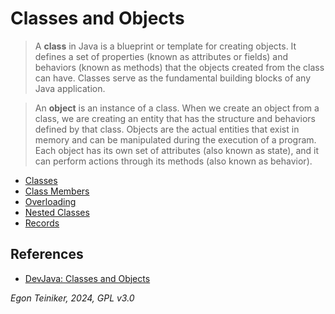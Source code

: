 # Classes and Objects


> A **class** in Java is a blueprint or template for creating objects. It defines 
> a set of properties (known as attributes or fields) and behaviors (known as methods) 
> that the objects created from the class can have. 
> Classes serve as the fundamental building blocks of any Java application.


> An **object** is an instance of a class. When we create an object from a class, 
> we are creating an entity that has the structure and behaviors defined by that class. 
> Objects are the actual entities that exist in memory and can be manipulated during 
> the execution of a program. Each object has its own set of attributes (also known as 
> state), and it can perform actions through its methods (also known as behavior).


* [Classes](classes/)
* [Class Members](class-members/)
* [Overloading](overloading/)
* [Nested Classes](nested-classes/)
* [Records](records/)


## References
* [DevJava: Classes and Objects](https://dev.java/learn/classes-objects/)

*Egon Teiniker, 2024, GPL v3.0*

